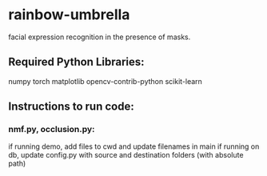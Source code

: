 # rainbow-umbrella
facial expression recognition in the presence of masks. 

## Required Python Libraries:
numpy torch matplotlib opencv-contrib-python scikit-learn

## Instructions to run code:
### nmf.py, occlusion.py:
if running demo, add files to cwd and update filenames in main
if running on db, update config.py with source and destination folders (with absolute path)